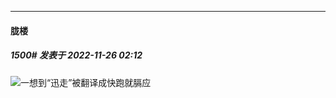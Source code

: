 

*****

####  胧楼  
##### 1500#       发表于 2022-11-26 02:12

<img src="https://static.saraba1st.com/image/smiley/face2017/004.gif" referrerpolicy="no-referrer">一想到“迅走”被翻译成快跑就膈应

